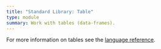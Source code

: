 ```yaml
---
title: "Standard Library: Table"
type: module
summary: Work with tables (data-frames).
---
```


For more information on tables see the [language reference](/language/tables/).
